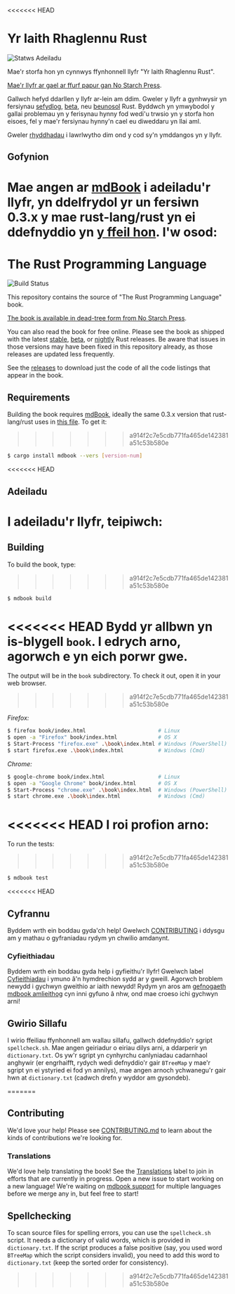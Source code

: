 <<<<<<< HEAD
# Yr Iaith Rhaglennu Rust

![Statws Adeiladu](https://github.com/rust-lang/book/workflows/CI/badge.svg)

Mae'r storfa hon yn cynnwys ffynhonnell llyfr "Yr Iaith Rhaglennu Rust".

[Mae'r llyfr ar gael ar ffurf papur gan No Starch Press][nostarch].

Gallwch hefyd ddarllen y llyfr ar-lein am ddim. Gweler y llyfr a gynhwysir yn fersiynau [sefydlog][], [beta][], neu [beunosol][] Rust. Byddwch yn ymwybodol y gallai problemau yn y ferisynau hynny fod wedi'u trwsio yn y storfa hon eisoes, fel y mae'r fersiynau hynny'n cael eu diweddaru yn llai aml.

Gweler [rhyddhadau][] i lawrlwytho dim ond y cod sy'n ymddangos yn y llyfr.

## Gofynion

Mae angen ar [mdBook][] i adeiladu'r llyfr, yn ddelfrydol yr un fersiwn 0.3.x y mae rust-lang/rust yn ei ddefnyddio yn [y ffeil hon][rust-mdbook]. I'w osod:
=======
# The Rust Programming Language

![Build Status](https://github.com/rust-lang/book/workflows/CI/badge.svg)

This repository contains the source of "The Rust Programming Language" book.

[The book is available in dead-tree form from No Starch Press][nostarch].

[nostarch]: https://nostarch.com/rust

You can also read the book for free online. Please see the book as shipped with
the latest [stable], [beta], or [nightly] Rust releases. Be aware that issues
in those versions may have been fixed in this repository already, as those
releases are updated less frequently.

[stable]: https://doc.rust-lang.org/stable/book/
[beta]: https://doc.rust-lang.org/beta/book/
[nightly]: https://doc.rust-lang.org/nightly/book/

See the [releases] to download just the code of all the code listings that appear in the book.

[releases]: https://github.com/rust-lang/book/releases

## Requirements

Building the book requires [mdBook], ideally the same 0.3.x version that
rust-lang/rust uses in [this file][rust-mdbook]. To get it:

[mdBook]: https://github.com/rust-lang-nursery/mdBook
[rust-mdbook]: https://github.com/rust-lang/rust/blob/master/src/tools/rustbook/Cargo.toml
>>>>>>> a914f2c7e5cdb771fa465de142381a51c53b580e

```bash
$ cargo install mdbook --vers [version-num]
```

<<<<<<< HEAD
## Adeiladu

I adeiladu'r llyfr, teipiwch:
=======
## Building

To build the book, type:
>>>>>>> a914f2c7e5cdb771fa465de142381a51c53b580e

```bash
$ mdbook build
```

<<<<<<< HEAD
Bydd yr allbwn yn is-blygell `book`. I edrych arno, agorwch e yn eich porwr gwe.
=======
The output will be in the `book` subdirectory. To check it out, open it in
your web browser.
>>>>>>> a914f2c7e5cdb771fa465de142381a51c53b580e

_Firefox:_
```bash
$ firefox book/index.html                       # Linux
$ open -a "Firefox" book/index.html             # OS X
$ Start-Process "firefox.exe" .\book\index.html # Windows (PowerShell)
$ start firefox.exe .\book\index.html           # Windows (Cmd)
```

_Chrome:_
```bash
$ google-chrome book/index.html                 # Linux
$ open -a "Google Chrome" book/index.html       # OS X
$ Start-Process "chrome.exe" .\book\index.html  # Windows (PowerShell)
$ start chrome.exe .\book\index.html            # Windows (Cmd)
```

<<<<<<< HEAD
I roi profion arno:
=======
To run the tests:
>>>>>>> a914f2c7e5cdb771fa465de142381a51c53b580e

```bash
$ mdbook test
```

<<<<<<< HEAD
## Cyfrannu

Byddem wrth ein boddau gyda'ch help! Gwelwch [CONTRIBUTING][contrib] i ddysgu am y mathau o gyfraniadau rydym yn chwilio amdanynt.

### Cyfieithiadau

Byddem wrth ein boddau gyda help i gyfieithu'r llyfr! Gwelwch label [Cyfieithiadau][] i ymuno â'n hymdrechion sydd ar y gweill. Agorwch broblem newydd i gychwyn gweithio ar iaith newydd! Rydym yn aros am [gefnogaeth mdbook amlieithog][] cyn inni gyfuno â nhw, ond mae croeso ichi gychwyn arni!

## Gwirio Sillafu

I wirio ffeiliau ffynhonnell am wallau sillafu, gallwch ddefnyddio'r sgript `spellcheck.sh`. Mae angen geiriadur o eiriau dilys arni, a ddarperir yn `dictionary.txt`. Os yw'r sgript yn cynhyrchu canlyniadau cadarnhaol anghywir (er engrhaifft, rydych wedi defnyddio'r gair `BTreeMap` y mae'r sgript yn ei ystyried ei fod yn annilys), mae angen arnoch ychwanegu'r gair hwn at `dictionary.txt` (cadwch drefn y wyddor am gysondeb).

[nostarch]: https://nostarch.com/rust

[sefydlog]: https://doc.rust-lang.org/stable/book/
[beta]: https://doc.rust-lang.org/beta/book/
[beunosol]: https://doc.rust-lang.org/nightly/book/

[rhyddhadau]: https://github.com/rust-lang/book/releases

[mdBook]: https://github.com/rust-lang-nursery/mdBook
[rust-mdbook]: https://github.com/rust-lang/rust/blob/master/src/tools/rustbook/Cargo.toml

[contrib]: https://github.com/rust-lang/book/blob/master/CONTRIBUTING.md

[Cyfieithiadau]: https://github.com/rust-lang/book/issues?q=is%3Aopen+is%3Aissue+label%3ATranslations
[gefnogaeth mdbook amlieithog]: https://github.com/rust-lang-nursery/mdBook/issues/5
=======
## Contributing

We'd love your help! Please see [CONTRIBUTING.md][contrib] to learn about the
kinds of contributions we're looking for.

[contrib]: https://github.com/rust-lang/book/blob/master/CONTRIBUTING.md

### Translations

We'd love help translating the book! See the [Translations] label to join in
efforts that are currently in progress. Open a new issue to start working on
a new language! We're waiting on [mdbook support] for multiple languages
before we merge any in, but feel free to start!

[Translations]: https://github.com/rust-lang/book/issues?q=is%3Aopen+is%3Aissue+label%3ATranslations
[mdbook support]: https://github.com/rust-lang-nursery/mdBook/issues/5

## Spellchecking

To scan source files for spelling errors, you can use the `spellcheck.sh`
script. It needs a dictionary of valid words, which is provided in
`dictionary.txt`. If the script produces a false positive (say, you used word
`BTreeMap` which the script considers invalid), you need to add this word to
`dictionary.txt` (keep the sorted order for consistency).
>>>>>>> a914f2c7e5cdb771fa465de142381a51c53b580e
